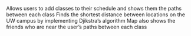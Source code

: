 Allows users to add classes to their schedule and shows them the paths between each class
Finds the shortest distance between locations on the UW campus by implementing Djikstra’s algorithm
Map also shows the friends who are near the user’s paths between each class
